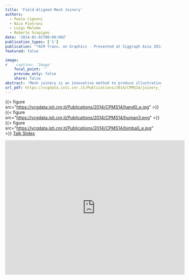```yaml
---
title: 'Field-Aligned Mesh Joinery'
authors:
  - Paolo Cignoni
  - Nico Pietroni
  - Luigi Malomo
  - Roberto Scopigno
date: '2014-01-01T00:00:00Z'
publication_types: ['1']
publication: '*ACM Trans. on Graphics - Presented at Siggraph Asia 2014*'
featured: false

image:
#    caption: 'Image'
    focal_point: ''
    preview_only: false
    share: false
abstract: 'Mesh joinery is an innovative method to produce illustrative shape approxi- mations suitable for fabrication. Mesh joinery is capable of producing com- plex fabricable structures in an efficient and visually pleasing manner. We represent an input geometry as a set of planar pieces arranged to compose a rigid structure, by exploiting an efficient slit mechanism. Since slices are planar, to fabricate them a standard 2D cutting system is enough.     We automatically arrange slices according to a smooth cross field defined over the surface. Cross fields allow representing global features that char- acterize the appearance of the shape. Slice placement conforms to specific manufacturing constraints.             Talk Slides'
url_pdf: https://vcgdata.isti.cnr.it/Publications/2014/CPMS14/joinery_lowres.pdf
---
```

{{< figure src="https://vcgdata.isti.cnr.it/Publications/2014/CPMS14/hand0_e.jpg" >}}
{{< figure src="https://vcgdata.isti.cnr.it/Publications/2014/CPMS14/human3.png" >}}
{{< figure src="https://vcgdata.isti.cnr.it/Publications/2014/CPMS14/bimba0_e.jpg" >}}
[ Talk Slides ](https://vcgdata.isti.cnr.it/Publicstions/2014/CPMS14/Joinery_SigAsia.pptx)

<iframe width="580" height="435" src="http://www.youtube.com/embed/5AIw5dhLP70" frameborder="0" frameborder="0" allowfullscreen>

